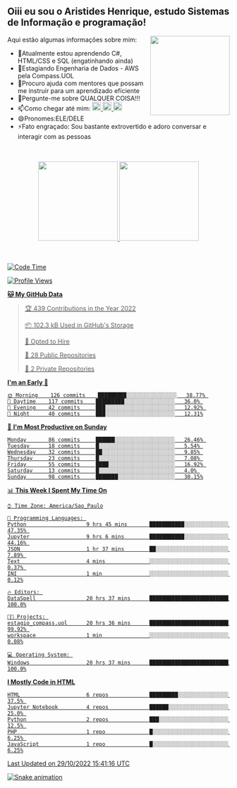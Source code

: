 ## Oiii eu sou o Aristides Henrique, estudo Sistemas de Informação e programação!

<div >
Aqui estão algumas informações sobre mim:<img align="right" height="180em" src="https://user-images.githubusercontent.com/97318481/177042589-45d62122-82a9-4a32-b3a7-87b322825b2f.png">
</div>

- 🌱Atualmente estou aprendendo C#, HTML/CSS e SQL (engatinhando ainda)
- 👯Estagiando Engenharia de Dados - AWS pela Compass.UOL
- 🤔Procuro ajuda com mentores que possam me instruir para um aprendizado eficiente
- 💬Pergunte-me sobre QUALQUER COISA!!!
- 📫Como chegar até mim:
  <a href="https://www.instagram.com/aryhenry/" target="_blank">
  <img src="https://img.shields.io/badge/-Instagram-%23E4405F?style=for-the-badge&logo=instagram&logoColor=black" height="20px">
  </a>
  <a href="https://www.linkedin.com/in/aristides-henrique/" target="_blank">
  <img src="https://img.shields.io/badge/-LinkedIn-%230077B5?style=for-the-badge&logo=linkedin&logoColor=black" height="20px">
  </a> 
  <a href="mailto:arihenriqueuna@gmail.com">
  <img src="https://img.shields.io/badge/-Gmail-%23333?style=for-the-badge&logo=gmail&logoColor=white" height="20px">
  </a>
- 😄Pronomes:ELE/DELE
- ⚡Fato engraçado: Sou bastante extrovertido e adoro conversar e interagir com as pessoas
<br/>
<br/>
<div align="center">
  <a href="https://github.com/arihenrique">
  <img height="180em" src="https://github-readme-stats.vercel.app/api?username=arihenrique&show_icons=true&theme=dracula&include_all_commits=true&count_private=true"/>
  <img height="180em" src="https://github-readme-stats.vercel.app/api/top-langs/?username=arihenrique&layout=compact&langs_count=7&theme=dracula"/>
</div><br/><br/>

<!--START_SECTION:waka-->
![Code Time](http://img.shields.io/badge/Code%20Time-251%20hrs%2047%20mins-blue)

![Profile Views](http://img.shields.io/badge/Profile%20Views-43-blue)

**🐱 My GitHub Data** 

> 🏆 439 Contributions in the Year 2022
 > 
> 📦 102.3 kB Used in GitHub's Storage 
 > 
> 💼 Opted to Hire
 > 
> 📜 28 Public Repositories 
 > 
> 🔑 2 Private Repositories  
 > 
**I'm an Early 🐤** 

```text
🌞 Morning    126 commits    █████████░░░░░░░░░░░░░░░░   38.77% 
🌇 Daytime    117 commits    █████████░░░░░░░░░░░░░░░░   36.0% 
🌃 Evening    42 commits     ███░░░░░░░░░░░░░░░░░░░░░░   12.92% 
🌙 Night      40 commits     ███░░░░░░░░░░░░░░░░░░░░░░   12.31%

```
📅 **I'm Most Productive on Sunday** 

```text
Monday       86 commits     ██████░░░░░░░░░░░░░░░░░░░   26.46% 
Tuesday      18 commits     █░░░░░░░░░░░░░░░░░░░░░░░░   5.54% 
Wednesday    32 commits     ██░░░░░░░░░░░░░░░░░░░░░░░   9.85% 
Thursday     23 commits     █░░░░░░░░░░░░░░░░░░░░░░░░   7.08% 
Friday       55 commits     ████░░░░░░░░░░░░░░░░░░░░░   16.92% 
Saturday     13 commits     █░░░░░░░░░░░░░░░░░░░░░░░░   4.0% 
Sunday       98 commits     ███████░░░░░░░░░░░░░░░░░░   30.15%

```


📊 **This Week I Spent My Time On** 

```text
⌚︎ Time Zone: America/Sao_Paulo

💬 Programming Languages: 
Python                   9 hrs 45 mins       ███████████░░░░░░░░░░░░░░   47.35% 
Jupyter                  9 hrs 6 mins        ███████████░░░░░░░░░░░░░░   44.16% 
JSON                     1 hr 37 mins        ██░░░░░░░░░░░░░░░░░░░░░░░   7.89% 
Text                     4 mins              ░░░░░░░░░░░░░░░░░░░░░░░░░   0.37% 
INI                      1 min               ░░░░░░░░░░░░░░░░░░░░░░░░░   0.12%

🔥 Editors: 
DataSpell                20 hrs 37 mins      █████████████████████████   100.0%

🐱‍💻 Projects: 
estagio_compass.uol      20 hrs 36 mins      █████████████████████████   99.92% 
workspace                1 min               ░░░░░░░░░░░░░░░░░░░░░░░░░   0.08%

💻 Operating System: 
Windows                  20 hrs 37 mins      █████████████████████████   100.0%

```

**I Mostly Code in HTML** 

```text
HTML                     6 repos             █████████░░░░░░░░░░░░░░░░   37.5% 
Jupyter Notebook         4 repos             ██████░░░░░░░░░░░░░░░░░░░   25.0% 
Python                   2 repos             ███░░░░░░░░░░░░░░░░░░░░░░   12.5% 
PHP                      1 repo              █░░░░░░░░░░░░░░░░░░░░░░░░   6.25% 
JavaScript               1 repo              █░░░░░░░░░░░░░░░░░░░░░░░░   6.25%

```



 Last Updated on 29/10/2022 15:41:16 UTC
<!--END_SECTION:waka-->

![Snake animation](https://github.com/arihenrique/arihenrique/blob/output/github-contribution-grid-snake.svg)
